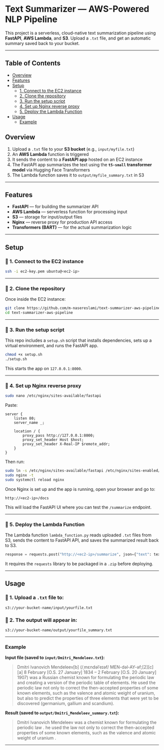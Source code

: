 
# Text Summarizer — AWS-Powered NLP Pipeline

This project is a serverless, cloud-native text summarization pipeline using **FastAPI**, **AWS Lambda**, and **S3**. Upload a `.txt` file, and get an automatic summary saved back to your bucket.

---
## Table of Contents

- [Overview](#overview)
- [Features](#features)
- [Setup](#setup)
  - [1. Connect to the EC2 instance](#-1-connect-to-the-ec2-instance)
  - [2. Clone the repository](#-2-clone-the-repository)
  - [3. Run the setup script](#-3-run-the-setup-script)
  - [4. Set up Nginx reverse proxy](#-4-set-up-nginx-reverse-proxy)
  - [5. Deploy the Lambda Function](#-5-deploy-the-lambda-function)
- [Usage](#usage)
  - [Example](#example)

## Overview

1. Upload a `.txt` file to your **S3 bucket** (e.g., `input/myfile.txt`)
2. An **AWS Lambda** function is triggered
3. It sends the content to a **FastAPI app** hosted on an EC2 instance
4. The FastAPI app summarizes the text using the **`t5-small` transformer model** via Hugging Face Transformers
5. The Lambda function saves it to `output/myfile_summary.txt` in S3 

---

## Features

- **FastAPI** — for building the summarizer API
- **AWS Lambda** — serverless function for processing input
- **S3** — storage for input/output files
- **Nginx** — reverse proxy for production API access
- **Transformers (BART)** — for the actual summarization logic

---

## Setup

### 🔹 1. Connect to the EC2 instance

```bash
ssh -i ec2-key.pem ubuntu@<ec2-ip>
```

---
### 🔹 2. Clone the repository

Once inside the EC2 instance:

```bash
git clone https://github.com/m-nasereslami/text-summarizer-aws-pipeline.git
cd text-summarizer-aws-pipeline
```

---
### 🔹 3. Run the setup script

This repo includes a `setup.sh` script that installs dependencies, sets up a virtual environment, and runs the FastAPI app.

```bash
chmod +x setup.sh
./setup.sh
```

This starts the app on `127.0.0.1:8000`.

---

### 🔹 4. Set up Nginx reverse proxy

```bash
sudo nano /etc/nginx/sites-available/fastapi
```

Paste:

```nginx
server {
    listen 80;
    server_name _;

    location / {
        proxy_pass http://127.0.0.1:8000;
        proxy_set_header Host $host;
        proxy_set_header X-Real-IP $remote_addr;
    }
}
```

Then run:

```bash
sudo ln -s /etc/nginx/sites-available/fastapi /etc/nginx/sites-enabled/
sudo nginx -t
sudo systemctl reload nginx
```



Once Nginx is set up and the app is running, open your browser and go to:

```
http://<ec2-ip>/docs
```

This will load the FastAPI UI where you can test the `/summarize` endpoint.

---

### 🔹 5. Deploy the Lambda Function

The Lambda function `lambda_function.py` reads uploaded `.txt` files from S3, sends the content to FastAPI API, and saves the summarized result back to S3.

```python
response = requests.post("http://<ec2-ip>/summarize", json={"text": text})
```

It requires the `requests` library to be packaged in a `.zip` before deploying.

---

## Usage

### 🔹 1. Upload a `.txt` file to:

```
s3://your-bucket-name/input/yourfile.txt
```

### 🔹 2. The output will appear in:

```
s3://your-bucket-name/output/yourfile_summary.txt
```

---



### Example

**Input file (saved to `input/Dmitri_Mendeleev.txt`):**
> Dmitri Ivanovich Mendeleev[b] (/ˌmɛndəlˈeɪəf/ MEN-dəl-AY-əf;[2][c][a] 8 February [O.S. 27 January] 1834 – 2 February [O.S. 20 January] 1907) was a Russian chemist known for formulating the periodic law and creating a version of the periodic table of elements. He used the periodic law not only to correct the then-accepted properties of some known elements, such as the valence and atomic weight of uranium, but also to predict the properties of three elements that were yet to be discovered (germanium, gallium and scandium).

**Result (saved to `output/Dmitri_Mendeleev_summary.txt`):**
> Dmitri Ivanovich Mendeleev was a chemist known for formulating the periodic law . he used the law not only to correct the then-accepted properties of some known elements, such as the valence and atomic weight of uranium .

---




